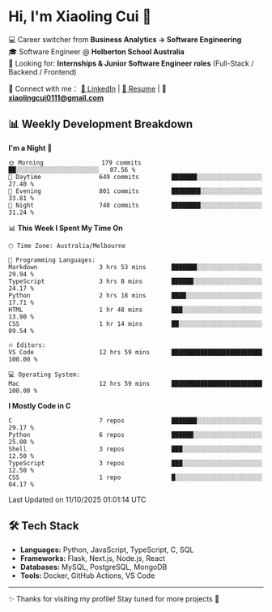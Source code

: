 # Hi, I'm Xiaoling Cui 👋

💻 Career switcher from **Business Analytics → Software Engineering**  
🎓 Software Engineer @ **Holberton School Australia**  
💼 Looking for: **Internships & Junior Software Engineer roles** (Full-Stack / Backend / Frontend)  

🔗 Connect with me：
[💼 LinkedIn](https://www.linkedin.com/in/xiaoling-cui-9b504a350/) | 
[📄 Resume](https://xl-c111.github.io/xiaoling-cui-resume/) | 
📧 **xiaolingcui0111@gmail.com**




## 📊 Weekly Development Breakdown  

<!--START_SECTION:waka-->
**I'm a Night 🦉** 

```text
🌞 Morning                179 commits         ██░░░░░░░░░░░░░░░░░░░░░░░   07.56 % 
🌆 Daytime                649 commits         ███████░░░░░░░░░░░░░░░░░░   27.40 % 
🌃 Evening                801 commits         ████████░░░░░░░░░░░░░░░░░   33.81 % 
🌙 Night                  740 commits         ████████░░░░░░░░░░░░░░░░░   31.24 % 
```


📊 **This Week I Spent My Time On** 

```text
🕑︎ Time Zone: Australia/Melbourne

💬 Programming Languages: 
Markdown                 3 hrs 53 mins       ███████░░░░░░░░░░░░░░░░░░   29.94 % 
TypeScript               3 hrs 8 mins        ██████░░░░░░░░░░░░░░░░░░░   24.17 % 
Python                   2 hrs 18 mins       ████░░░░░░░░░░░░░░░░░░░░░   17.71 % 
HTML                     1 hr 48 mins        ███░░░░░░░░░░░░░░░░░░░░░░   13.90 % 
CSS                      1 hr 14 mins        ██░░░░░░░░░░░░░░░░░░░░░░░   09.54 % 

🔥 Editors: 
VS Code                  12 hrs 59 mins      █████████████████████████   100.00 % 

💻 Operating System: 
Mac                      12 hrs 59 mins      █████████████████████████   100.00 % 
```

**I Mostly Code in C** 

```text
C                        7 repos             ███████░░░░░░░░░░░░░░░░░░   29.17 % 
Python                   6 repos             ██████░░░░░░░░░░░░░░░░░░░   25.00 % 
Shell                    3 repos             ███░░░░░░░░░░░░░░░░░░░░░░   12.50 % 
TypeScript               3 repos             ███░░░░░░░░░░░░░░░░░░░░░░   12.50 % 
CSS                      1 repo              █░░░░░░░░░░░░░░░░░░░░░░░░   04.17 % 
```




 Last Updated on 11/10/2025 01:01:14 UTC
<!--END_SECTION:waka-->


## 🛠️ Tech Stack

- **Languages:** Python, JavaScript, TypeScript, C, SQL  
- **Frameworks:** Flask, Next.js, Node.js, React  
- **Databases:** MySQL, PostgreSQL, MongoDB  
- **Tools:** Docker, GitHub Actions, VS Code  

---

✨ Thanks for visiting my profile! Stay tuned for more projects 🚀
